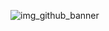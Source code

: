 ![img_github_banner](https://user-images.githubusercontent.com/16536937/209349681-d1b37a6c-d68d-47ea-a6cd-a9b4ddef28e1.png)

<!--
### Hi there 👋
**romydewantara/romydewantara** is a ✨ _special_ ✨ repository because its `README.md` (this file) appears on your GitHub profile.

Here are some ideas to get you started:

- 🔭 I’m currently working on ...
- 🌱 I’m currently learning ...
- 👯 I’m looking to collaborate on ...
- 🤔 I’m looking for help with ...
- 💬 Ask me about ...
- 📫 How to reach me: ...
- 😄 Pronouns: ...
- ⚡ Fun fact: ...
-->

